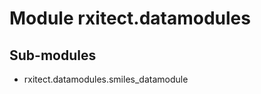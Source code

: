 Module rxitect.datamodules
==========================

Sub-modules
-----------
* rxitect.datamodules.smiles_datamodule